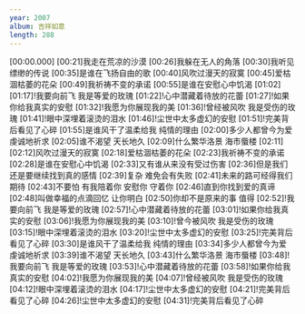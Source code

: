 ```yaml
---
year: 2007
album: 吉祥如意
length: 288
---
```

[00:00.000]
[00:21]我走在荒凉的沙漠
[00:26]我躲在无人的角落
[00:30]我听见缥缈的传说
[00:35]是谁在飞扬自由的歌
[00:40]风吹过漫天的寂寞
[00:45]爱枯涸枯萎的花朵
[00:49]我祈祷不变的承诺
[00:55]是谁在安慰心中饥渴
[01:02]
[01:17]!我要向前飞 我是等爱的玫瑰
[01:22]!心中潜藏着待放的花蕾
[01:27]!如果你给我真实的安慰
[01:32]!我愿为你展现我的美
[01:36]!曾经被风吹 我是受伤的玫瑰
[01:41]!眼中深埋着滚烫的泪水
[01:46]!尘世中太多虚幻的安慰
[01:51]!完美背后看见了心碎
[01:55]是谁风干了温柔给我 纯情的理由
[02:00]多少人都曾今为爱 虔诚地祈求
[02:05]谁不渴望 天长地久
[02:09]什么繁华洛景 海市蜃楼
[02:11]
[02:12]风吹过漫天的寂寞
[02:18]爱枯涸枯萎的花朵
[02:23]我祈祷不变的承诺
[02:28]是谁在安慰心中饥渴
[02:33]又有谁从来没有受过伤害
[02:36]但是我们还是要继续找到真的感情
[02:39]复杂 难免会有失败
[02:41]未来的路可经得我们期待
[02:43]不要怕 有我陪着你 安慰你 守着你
[02:46]直到你找到爱的真谛
[02:48]叫做幸福的点滴回忆 让你明白
[02:50]你却不是原来的事 值得
[02:52]!我要向前飞 我是等爱的玫瑰
[02:57]!心中潜藏着待放的花蕾
[03:01]!如果你给我真实的安慰
[03:06]!我愿为你展现我的美
[03:10]!曾今被风吹 我是受伤的玫瑰
[03:15]!眼中深埋着滚烫的泪水
[03:20]!尘世中太多虚幻的安慰
[03:25]!完美背后看见了心碎
[03:30]是谁风干了温柔给我 纯情的理由
[03:34]多少人都曾今为爱 虔诚地祈求
[03:39]谁不渴望 天长地久
[03:43]什么繁华洛景 海市蜃楼
[03:48]!我要向前飞 我是等爱的玫瑰
[03:53]!心中潜藏着待放的花蕾
[03:58]!如果你给我真实的安慰
[04:02]!我愿为你展现我的美
[04:07]!曾经被风吹 我是受伤的玫瑰
[04:12]!眼中深埋着滚烫的泪水
[04:17]!尘世中太多虚幻的安慰
[04:21]!完美背后看见了心碎
[04:26]!尘世中太多虚幻的安慰
[04:31]!完美背后看见了心碎
